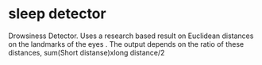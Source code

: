 # sleep detector
Drowsiness Detector. Uses a research based result on Euclidean distances on the landmarks of the eyes .
The output depends on the ratio of these distances, sum(Short distanse)xlong distance/2
